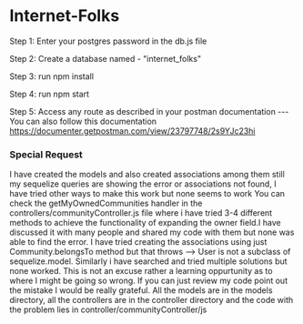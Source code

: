# Internet-Folks
Step 1: Enter your postgres password in the db.js file

Step 2: Create a database named - "internet_folks"

Step 3: run npm install

Step 4: run npm start

Step 5: Access any route as described in your postman documentation --- You can also follow this documentation https://documenter.getpostman.com/view/23797748/2s9YJc23hi

### Special Request
I have created the models and also created associations among them still my sequelize queries are showing the error or associations not found, I have tried other ways to make this work but none seems to work
You can check the getMyOwnedCommunities handler in the controllers/communityController.js file where i have tried 3-4 different methods to achieve the functionality of expanding the owner field.I have discussed
it with many people and shared my code with them but none was able to find the error. I have tried creating the associations using just Community.belongsTo method but that throws --> User is not a subclass of 
sequelize.model. Similarly i have searched and tried multiple solutions but none worked. This is not an excuse rather a learning oppurtunity as to where I might be going so wrong. If you can just review my code
point out the mistake I would be really grateful.
All the models are in the models directory, all the controllers are in the controller directory and the code with the problem lies in controller/communityController/js
